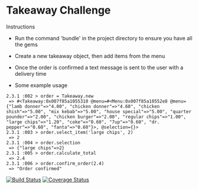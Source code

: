 Takeaway Challenge
==================

Instructions

* Run the command 'bundle' in the project directory to ensure you have all the gems

* Create a new takeaway object, then add items from the menu

* Once the order is confirmed a text message is sent to the user with a delivery time

* Some example usage

```
2.3.1 :002 > order = Takeaway.new
 => #<Takeaway:0x007f85a1055310 @menu=#<Menu:0x007f85a10552e8 @menu={"lamb donner"=>"4.00", "chicken donner"=>"4.60", "chicken shish"=>"5.00", "mix kebab"=>"5.00", "house special"=>"5.00", "quarter pounder"=>"2.00", "chicken burger"=>"2.00", "regular chips"=>"1.00", "large chips"=>"1.20", "coke"=>"0.60", "7up"=>"0.60", "dr. pepper"=>"0.60", "fanta"=>"0.60"}>, @selection={}>
2.3.1 :003 > order.select_item('large chips', 2)
 => 2
2.3.1 :004 > order.selection
 => {"large chips"=>2}
2.3.1 :005 > order.calculate_total
 => 2.4
2.3.1 :006 > order.confirm_order(2.4)
 => "Order confirmed"
 ```



[![Build Status](https://travis-ci.org/makersacademy/takeaway-challenge.svg?branch=master)](https://travis-ci.org/makersacademy/takeaway-challenge)
[![Coverage Status](https://coveralls.io/repos/github/makersacademy/takeaway-challenge/badge.svg)](https://coveralls.io/github/makersacademy/takeaway-challenge)
